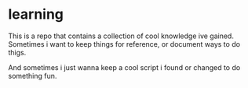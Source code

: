 # learning

This is a repo that contains a collection of cool knowledge ive gained.
Sometimes i want to keep things for reference, or document ways to do thigs.

And sometimes i just wanna keep a cool script i found or changed to do
something fun.

